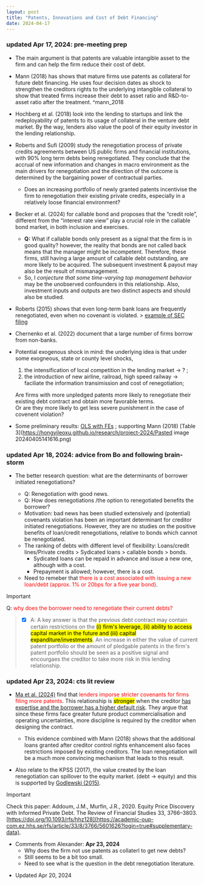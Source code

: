 ```yaml
---
layout: post
title: "Patents, Innovations and Cost of Debt Financing"
date: 2024-04-17
---
```


### updated Apr 17, 2024: pre-meeting prep 
-	The main argument is that patents are valuable intangible asset to the firm and can help the firm reduce their cost of debt. 

-	Mann (2018) has shows that mature firms use patents as collateral for future debt financing. He uses four decision dates as shock to strengthen the creditors rights to the underlying intangible collateral to show that treated firms increase their debt to asset ratio and R&D-to-asset ratio after the treatment. ^mann_2018

-	Hochberg et al. (2018) look into the lending to startups and link the redeployability of patents to its usage of collateral in the venture debt market. By the way, lenders also value the pool of their equity investor in the lending relationship. 

-	Roberts and Sufi (2009) study the renegotiation process of private credits agreements between US public firms and financial institutions, with 90% long term debts being renegotiated. They conclude that the accrual of new information and changes in macro environment as the main drivers for renegotiation and the direction of the outcome is determined by the bargaining power of contractual parties.

    *	Does an increasing portfolio of newly granted patents incentivise the firm to renegotiation their existing private credits, especially in a relatively loose financial environment? 

-	Becker et al. (2024) for callable bond and proposes that the “credit role”, different from the “interest rate view” play a crucial role in the callable bond market, in both inclusion and exercises.

    - **Q:** What if callable bonds only present as a signal that the firm is in good quality? however, the reality that bonds are not called back means that the manager might be incompetent. Therefore, these firms, still having a large amount of callable debt outstanding, are more likely to be acquired. The subsequent investment & payout may also be the result of mismanagement.
    - So, I _conjecture that some time-varying top management behavior_ may be the unobserved confounders in this relationship. Also, investment inputs and outputs are two distinct aspects and should also be studied.

- Roberts (2015) shows that even long-term bank loans are frequently renegotiated, even when no covenant is violated. > [example of SEC filing](https://www.sec.gov/Archives/edgar/data/1476963/000155335013000103/heat_ex10z16.htm) 

- Chernenko et al. (2022) document that a large number of firms borrow from non-banks.

- Potential exogenous shock in mind: the underlying idea is that under some exogneous, state or county level shocks,
  
  1. the intensification of local competition in the lending market -> ? ; 
  2. the introduction of new airline, railroad, high speed railway -> faciliate the information transimission and cost of renegotiation;
  
  Are firms with more unpledged patents more likely to renegotiate their existing debt contract and obtain more favorable terms.<br>
  Or are they more likely to get less severe punishment in the case of covenent violation?

- Some preliminary results: [OLS with FEs](https://hongyileoxu.github.io/research/project-2024/leverage_innovation.html) ; supporting Mann (2018) [Table 3](https://hongyileoxu.github.io/research/project-2024/Pasted image 20240405141616.png) <br>
<!-- <img src="https://hongyileoxu.github.io/research/project-2024/Pasted image 20240405141616.png" width="200"> --> 

### updated Apr 18, 2024: advice from Bo and following brain-storm 
-   The better research question: what are the determinants of borrower initiated renegotiations?

    -   Q: Renegotiation with good news.
    -   Q: How does renegotiations /the option to renegotiated benefits the borrower? 
    -   Motivation: bad news has been studied extensively and (potential) covenants violation has been an important determinant for creditor initiated renegotiations. However, they are no studies on the positive benefits of loan/credit renegotiations, relative to bonds which cannot be renegotiated.
    -   The ranking of debts with different level of flexibility: Loans/credit lines/Private credits > Sydicated loans > callable bonds > bonds. 
        -   Sydicated loans can be repaid in advance and issue a new one, although with a cost.
        -   Prepayment is allowed; however, there is a cost. 
    -   Need to remeber that <span style="color:red;">there is a cost associated with issuing a new loan/debt (approx. 1% or 20bps for a five year bond)</span>.

> [!IMPORTANT] 
> Q: <span style="color:red;">why does the borrower need to renegotiate their current debts?</span>

> - [x] A: A key answer is that the previous debt contract may contain certain restrictions on the <mark>(i) firm's leverage, (ii) ability to access capital market in the future and (iii) capital expanditure/investments</mark>. An increase in either the value of current patent portfolio or the amount of pledgable patents in the firm's patent portfolio should be seen as a positive signal and encourgaes the creditor to take more risk in this lending relationship. 

### updated Apr 23, 2024: cts lit review 
-   [Ma et al. (2024)](https://link-springer-com.ez.hhs.se/article/10.1007/s11142-022-09712-1) find that <span style="color:red;">lenders imporse stricter covenants for firms filing more patents</span>. This relationship is <mark>stronger</mark> when the creditor <u>has expertise and the borrower has a higher default risk</u>. They argue that since these firms face greater future product commercialisation and operating uncertainties, more discipline is required by the creditor when designing the contract.
    -   This evidence combined with Mann (2018) shows that the additional loans granted after creditor control rights enhancement also faces restrictions imposed by existing creditors. The loan renegotiation will be a much more convincing mechanism that leads to this result.
 
-   Also relate to the KPSS (2017), the value created by the loan renegotiation can spillover to the equity market. (debt $\rightarrow$ equity) and this is supported by [Godlewski (2015)](https://www.sciencedirect.com/science/article/pii/S0378426614003872).

> [!IMPORTANT]
> Check this paper: Addoum, J.M., Murfin, J.R., 2020. Equity Price Discovery with Informed Private Debt. The Review of Financial Studies 33, 3766–3803. [https://doi.org/10.1093/rfs/hhz128](https://academic-oup-com.ez.hhs.se/rfs/article/33/8/3766/5601626?login=true#supplementary-data).   

-   Comments from Alexander: <b>Apr 23, 2024</b> 
    -   Why does the firm not use patents as collaterl to get new debts?
    -   Still seems to be a bit too small.
    -   Need to see what is the question in the debt renegotiation literature. 


*   Updated Apr 20, 2024  
  
